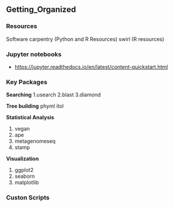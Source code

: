 ## Getting_Organized

### Resources
Software carpentry (Python and R Resources)
swirl (R resources)

### Jupyter notebooks
* https://jupyter.readthedocs.io/en/latest/content-quickstart.html


### Key Packages
**Searching**
1.usearch
2.blast
3.diamond

**Tree building**
phyml
itol

**Statistical Analysis**
1. vegan
2. ape
3. metagenomeseq
4. stamp

**Visualization**
1. ggplot2
2. seaborn
3. matplotlib



### Custon Scripts



